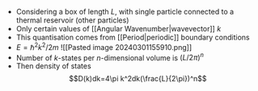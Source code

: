 - Considering a box of length $L$, with single particle connected to a thermal reservoir (other particles)
- Only certain values of [[Angular Wavenumber|wavevector]] $k$
- This quantisation comes from [[Period|periodic]] boundary conditions
- $E = \hbar ^2k^2/2m$
![[Pasted image 20240301155910.png]]
- Number of $k$-states per $n$-dimensional volume is $(L/2\pi)^n$ 
- Then density of states
$$D(k)dk=4\pi k^2dk(\frac{L}{2\pi})^n$$
